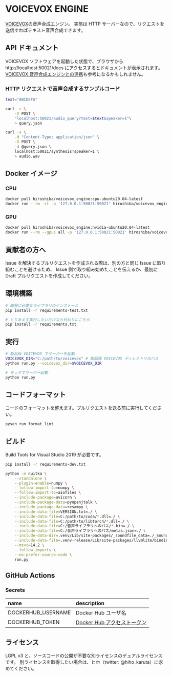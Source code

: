 # VOICEVOX ENGINE

[VOICEVOX](https://github.com/Hiroshiba/voicevox)の音声合成エンジン。
実態は HTTP サーバーなので、リクエストを送信すればテキスト音声合成できます。

## API ドキュメント

VOICEVOX ソフトウェアを起動した状態で、ブラウザから http://localhost:50021/docs にアクセスするとドキュメントが表示されます。  
[VOICEVOX 音声合成エンジンとの連携](./docs/VOICEVOX音声合成エンジンとの連携.md)も参考になるかもしれません。

### HTTP リクエストで音声合成するサンプルコード

```bash
text="ABCDEFG"

curl -s \
    -X POST \
    "localhost:50021/audio_query?text=$text&speaker=1"\
    > query.json

curl -s \
    -H "Content-Type: application/json" \
    -X POST \
    -d @query.json \
    localhost:50021/synthesis?speaker=1 \
    > audio.wav
```

## Docker イメージ

### CPU

```bash
docker pull hiroshiba/voicevox_engine:cpu-ubuntu20.04-latest
docker run --rm -it -p '127.0.0.1:50021:50021' hiroshiba/voicevox_engine:cpu-ubuntu20.04-latest
```

### GPU

```bash
docker pull hiroshiba/voicevox_engine:nvidia-ubuntu20.04-latest
docker run --rm --gpus all -p '127.0.0.1:50021:50021' hiroshiba/voicevox_engine:nvidia-ubuntu20.04-latest
```

## 貢献者の方へ

Issue を解決するプルリクエストを作成される際は、別の方と同じ Issue に取り組むことを避けるため、
Issue 側で取り組み始めたことを伝えるか、最初に Draft プルリクエストを作成してください。

## 環境構築

```bash
# 開発に必要なライブラリのインストール
pip install -r requirements-test.txt

# とりあえず実行したいだけなら代わりにこちら
pip install -r requirements.txt
```

## 実行

```bash
# 製品版 VOICEVOX でサーバーを起動
VOICEVOX_DIR="C:/path/to/voicevox" # 製品版 VOICEVOX ディレクトリのパス
python run.py --voicevox_dir=$VOICEVOX_DIR
```

<!-- 差し替え可能な音声ライブラリまたはその仕様が公開されたらコメントを外す
```bash
# 音声ライブラリを差し替える
VOICELIB_DIR="C:/path/to/your/tts-model"
python run.py --voicevox_dir=$VOICEVOX_DIR --voicelib_dir=$VOICELIB_DIR
```
-->

```bash
# モックでサーバー起動
python run.py
```

## コードフォーマット

コードのフォーマットを整えます。プルリクエストを送る前に実行してください。

```bash
pysen run format lint
```

## ビルド

Build Tools for Visual Studio 2019 が必要です。

```bash
pip install -r requirements-dev.txt

python -m nuitka \
    --standalone \
    --plugin-enable=numpy \
    --follow-import-to=numpy \
    --follow-import-to=aiofiles \
    --include-package=uvicorn \
    --include-package-data=pyopenjtalk \
    --include-package-data=resampy \
    --include-data-file=VERSION.txt=./ \
    --include-data-file=C:/path/to/cuda/*.dll=./ \
    --include-data-file=C:/path/to/libtorch/*.dll=./ \
    --include-data-file=C:/音声ライブラリへのパス/*.bin=./ \
    --include-data-file=C:/音声ライブラリへのパス/metas.json=./ \
    --include-data-dir=.venv/Lib/site-packages/_soundfile_data=./_soundfile_data \
    --include-data-file=.venv-release/Lib/site-packages/llvmlite/binding/llvmlite.dll=./ \
    --msvc=14.2 \
    --follow-imports \
    --no-prefer-source-code \
    run.py
```

## GitHub Actions

### Secrets

| name               | description                                                             |
| :----------------- | :---------------------------------------------------------------------- |
| DOCKERHUB_USERNAME | Docker Hub ユーザ名                                                     |
| DOCKERHUB_TOKEN    | [Docker Hub アクセストークン](https://hub.docker.com/settings/security) |

## ライセンス

LGPL v3 と、ソースコードの公開が不要な別ライセンスのデュアルライセンスです。
別ライセンスを取得したい場合は、ヒホ（twitter: @hiho_karuta）に求めてください。
